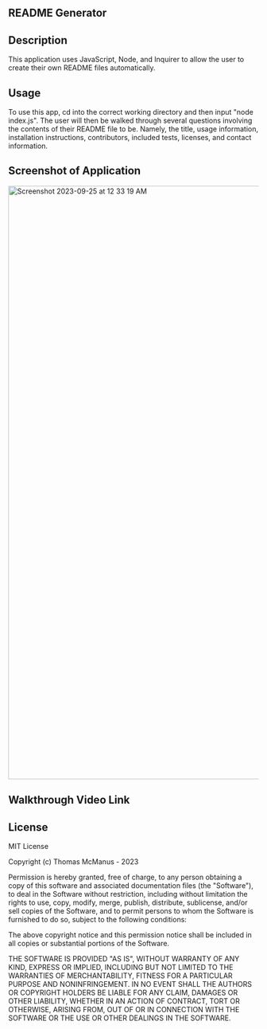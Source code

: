 ## README Generator

## Description

This application uses JavaScript, Node, and Inquirer to allow the user to create their own README files automatically.

## Usage

To use this app, cd into the correct working directory and then input "node index.js". The user will then be walked through several questions involving the contents of their README file to be. Namely, the title, usage information, installation instructions, contributors, included tests, licenses, and contact information.

## Screenshot of Application

<img width="1192" alt="Screenshot 2023-09-25 at 12 33 19 AM" src="https://github.com/tmcmanus95/README-Generator/assets/122508345/8892e99b-ddee-4dff-9349-0dbd06c74c27">

## Walkthrough Video Link

## License

MIT License

Copyright (c) Thomas McManus - 2023

Permission is hereby granted, free of charge, to any person obtaining a copy of this software and associated documentation files (the "Software"), to deal in the Software without restriction, including without limitation the rights to use, copy, modify, merge, publish, distribute, sublicense, and/or sell copies of the Software, and to permit persons to whom the Software is furnished to do so, subject to the following conditions:

The above copyright notice and this permission notice shall be included in all copies or substantial portions of the Software.

THE SOFTWARE IS PROVIDED "AS IS", WITHOUT WARRANTY OF ANY KIND, EXPRESS OR IMPLIED, INCLUDING BUT NOT LIMITED TO THE WARRANTIES OF MERCHANTABILITY, FITNESS FOR A PARTICULAR PURPOSE AND NONINFRINGEMENT. IN NO EVENT SHALL THE AUTHORS OR COPYRIGHT HOLDERS BE LIABLE FOR ANY CLAIM, DAMAGES OR OTHER LIABILITY, WHETHER IN AN ACTION OF CONTRACT, TORT OR OTHERWISE, ARISING FROM, OUT OF OR IN CONNECTION WITH THE SOFTWARE OR THE USE OR OTHER DEALINGS IN THE SOFTWARE.
